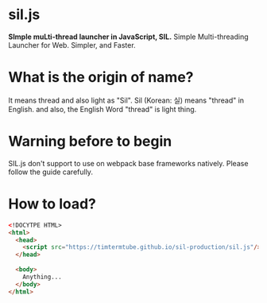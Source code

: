 # sil.js
**SImple muLti-thread launcher in JavaScript, SIL.** 
Simple Multi-threading Launcher for Web. Simpler, and Faster.

# What is the origin of name?
It means thread and also light as "Sil". 
Sil (Korean: 실) means "thread" in English. and also, the English Word "thread" is light thing.

# Warning before to begin
SIL.js don't support to use on webpack base frameworks natively.
Please follow the guide carefully.

# How to load?
```html
<!DOCYTPE HTML>
<html>
  <head> 
    <script src="https://timtermtube.github.io/sil-production/sil.js"/> <- This is only way what can use SIL.js.
  </head>
  
  <body> 
    Anything...
  </body>
</html>

```

